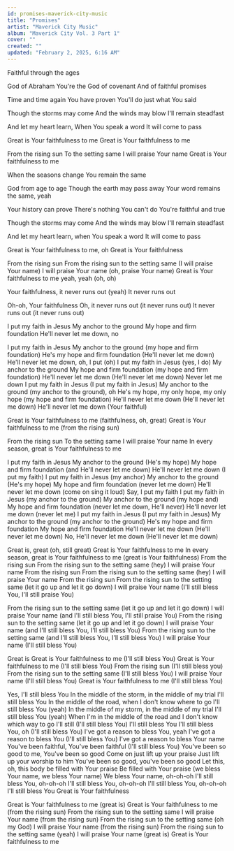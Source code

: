 ```yaml
---
id: promises-maverick-city-music
title: "Promises"
artist: "Maverick City Music"
album: "Maverick City Vol. 3 Part 1"
cover: ""
created: ""
updated: "February 2, 2025, 6:16 AM"
---
```


Faithful through the ages

God of Abraham
You're the God of covenant
And of faithful promises

Time and time again
You have proven
You'll do just what You said

Though the storms may come
And the winds may blow
I'll remain steadfast

And let my heart learn,
When You speak a word
It will come to pass

Great is Your faithfulness to me
Great is Your faithfulness to me

From the rising sun
To the setting same
I will praise Your name
Great is Your faithfulness to me

When the seasons change
You remain the same

God from age to age
Though the earth may pass away
Your word remains the same, yeah

Your history can prove
There's nothing You can't do
You're faithful and true

Though the storms may come
And the winds may blow
I'll remain steadfast

And let my heart learn,
when You speak a word
It will come to pass

Great is Your faithfulness to me, oh
Great is Your faithfulness

From the rising sun
From the rising sun 
to the setting same
(I will praise Your name)
I will praise Your name
(oh, praise Your name)
Great is Your faithfulness to me
yeah, yeah (oh, oh)

Your faithfulness, 
it never runs out (yeah)
It never runs out

Oh-oh, Your faithfulness
Oh, it never runs out (it never runs out)
It never runs out (it never runs out)

I put my faith in Jesus
My anchor to the ground
My hope and firm foundation
He'll never let me down, no

I put my faith in Jesus
My anchor to the ground
(my hope and firm foundation)
He's my hope and firm foundation
(He'll never let me down)
He'll never let me down, oh, I put (oh)
I put my faith in Jesus (yes, I do)
My anchor to the ground
My hope and firm foundation
(my hope and firm foundation)
He'll never let me down
(He'll never let me down)
Never let me down
I put my faith in Jesus
(I put my faith in Jesus)
My anchor to the ground
(my anchor to the ground), oh
He's my hope, my only hope,
my only hope (my hope and firm foundation)
He'll never let me down (He'll never let me down)
He'll never let me down (Your faithful)

Great is Your faithfulness to me 
(faithfulness, oh, great)
Great is Your faithfulness to me 
(from the rising sun)

From the rising sun 
To the setting same
I will praise Your name
In every season, great is Your faithfulness to me

I put my faith in Jesus
My anchor to the ground
(He's my hope)
My hope and firm foundation
(and He'll never let me down)
He'll never let me down (I put my faith)
I put my faith in Jesus (my anchor)
My anchor to the ground (He's my hope)
My hope and firm foundation (never let me down)
He'll never let me down (come on sing it loud)
Say, I put my faith
I put my faith in Jesus (my anchor to the ground)
My anchor to the ground (my hope and)
My hope and firm foundation (never let me down, He'll never)
He'll never let me down (never let me)
I put my faith in Jesus (I put my faith in Jesus)
My anchor to the ground (my anchor to the ground)
He's my hope and firm foundation
My hope and firm foundation
He'll never let me down (He'll never let me down)
No, He'll never let me down (He'll never let me down)

Great is, great (oh, still great)
Great is Your faithfulness to me
In every season, great is Your faithfulness to me (great is Your faithfulness)
From the rising sun
From the rising sun to the setting same (hey)
I will praise Your name
From the rising sun
From the rising sun to the setting same (hey)
I will praise Your name
From the rising sun
From the rising sun to the setting same (let it go up and let it go down)
I will praise Your name (I'll still bless You, I'll still praise You)

From the rising sun to the setting same (let it go up and let it go down)
I will praise Your name (and I'll still bless You, I'll still praise You)
From the rising sun to the setting same (let it go up and let it go down)
I will praise Your name (and I'll still bless You, I'll still bless You)
From the rising sun to the setting same (and I'll still bless You, I'll still bless You)
I will praise Your name (I'll still bless You)

Great is
Great is Your faithfulness to me (I'll still bless You)
Great is Your faithfulness to me (I'll still bless You)
From the rising sun (I'll still bless you)
From the rising sun to the setting same (I'll still bless You)
I will praise Your name (I'll still bless You)
Great is Your faithfulness to me (I'll still bless You)

Yes, I'll still bless You
In the middle of the storm, in the middle of my trial
I'll still bless You
In the middle of the road, when I don't know where to go
I'll still bless You (yeah)
In the middle of my storm, in the middle of my trial
I'll still bless You (yeah)
When I'm in the middle of the road and I don't know which way to go
I'll still (I'll still bless You)
I'll still bless You
I'll still bless You, oh (I'll still bless You)
I've got a reason to bless You, yeah
I've got a reason to bless You (I'll still bless You)
I've got a reason to bless Your name
You've been faithful, You've been faithful (I'll still bless You)
You've been so good to me, You've been so good
Come on just lift up your praise
Just lift up your worship to him
You've been so good, you've been so good
Let this, oh, this body be filled with Your praise
Be filled with Your praise (we bless Your name, we bless Your name)
We bless Your name, oh-oh-oh
I'll still bless You, oh-oh-oh
I'll still bless You, oh-oh-oh
I'll still bless You, oh-oh-oh
I'll still bless You
Great is Your faithfulness

Great is Your faithfulness to me (great is)
Great is Your faithfulness to me (from the rising sun)
From the rising sun to the setting same
I will praise Your name (from the rising sun)
From the rising sun to the setting same (oh my God)
I will praise Your name (from the rising sun)
From the rising sun to the setting same (yeah)
I will praise Your name (great is)
Great is Your faithfulness to me